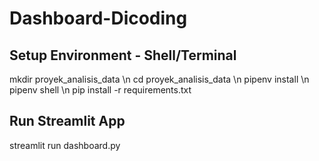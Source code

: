 # Dashboard-Dicoding

## Setup Environment - Shell/Terminal
mkdir proyek_analisis_data \n
cd proyek_analisis_data \n
pipenv install \n
pipenv shell \n
pip install -r requirements.txt

## Run Streamlit App
streamlit run dashboard.py
